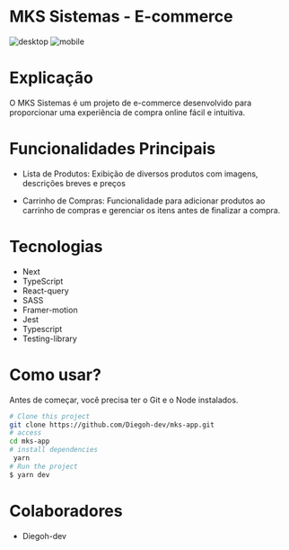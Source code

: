 
#  MKS Sistemas - E-commerce



<img src="./MksDesktop.png" alt="desktop">
<img src="./MksMobile.png" alt="mobile">

# Explicação

O MKS Sistemas é um projeto de e-commerce desenvolvido para proporcionar uma experiência de compra online fácil e intuitiva.

# Funcionalidades Principais

- Lista de Produtos: Exibição de diversos produtos com imagens, descrições breves e preços

- Carrinho de Compras: Funcionalidade para adicionar produtos ao carrinho de compras e gerenciar os itens antes de finalizar a compra.

# Tecnologias

- Next
- TypeScript
- React-query
- SASS
- Framer-motion
- Jest
- Typescript
- Testing-library

# Como usar?
Antes de começar, você precisa ter o Git e o Node instalados.

```bash
# Clone this project
git clone https://github.com/Diegoh-dev/mks-app.git
# access
cd mks-app
# install dependencies
 yarn
# Run the project
$ yarn dev
```
    

# Colaboradores

- Diegoh-dev
